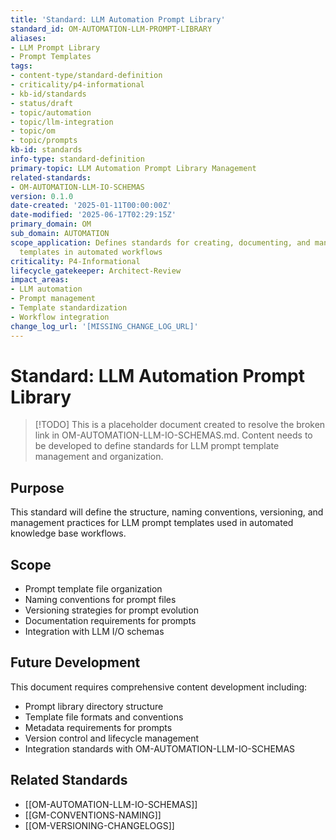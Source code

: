 ```yaml
---
title: 'Standard: LLM Automation Prompt Library'
standard_id: OM-AUTOMATION-LLM-PROMPT-LIBRARY
aliases:
- LLM Prompt Library
- Prompt Templates
tags:
- content-type/standard-definition
- criticality/p4-informational
- kb-id/standards
- status/draft
- topic/automation
- topic/llm-integration
- topic/om
- topic/prompts
kb-id: standards
info-type: standard-definition
primary-topic: LLM Automation Prompt Library Management
related-standards:
- OM-AUTOMATION-LLM-IO-SCHEMAS
version: 0.1.0
date-created: '2025-01-11T00:00:00Z'
date-modified: '2025-06-17T02:29:15Z'
primary_domain: OM
sub_domain: AUTOMATION
scope_application: Defines standards for creating, documenting, and managing LLM prompt
  templates in automated workflows
criticality: P4-Informational
lifecycle_gatekeeper: Architect-Review
impact_areas:
- LLM automation
- Prompt management
- Template standardization
- Workflow integration
change_log_url: '[MISSING_CHANGE_LOG_URL]'
---
```

# Standard: LLM Automation Prompt Library

> [!TODO] This is a placeholder document created to resolve the broken link in OM-AUTOMATION-LLM-IO-SCHEMAS.md. Content needs to be developed to define standards for LLM prompt template management and organization.

## Purpose

This standard will define the structure, naming conventions, versioning, and management practices for LLM prompt templates used in automated knowledge base workflows.

## Scope

- Prompt template file organization
- Naming conventions for prompt files
- Versioning strategies for prompt evolution
- Documentation requirements for prompts
- Integration with LLM I/O schemas

## Future Development

This document requires comprehensive content development including:
- Prompt library directory structure
- Template file formats and conventions
- Metadata requirements for prompts
- Version control and lifecycle management
- Integration standards with OM-AUTOMATION-LLM-IO-SCHEMAS

## Related Standards

- [[OM-AUTOMATION-LLM-IO-SCHEMAS]]
- [[GM-CONVENTIONS-NAMING]]
- [[OM-VERSIONING-CHANGELOGS]]
